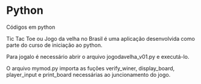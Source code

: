 # Python
Códigos em python

Tic Tac Toe ou Jogo da velha no Brasil é uma aplicação desenvolvida como parte do curso de iniciação ao python.

Para jogalo é necessário abrir o arquivo jogodavelha_v01.py e executá-lo.

O arquivo mymod.py importa as fuções verify_winer, display_board, player_input e print_board necessárias ao juncionamento do jogo.
